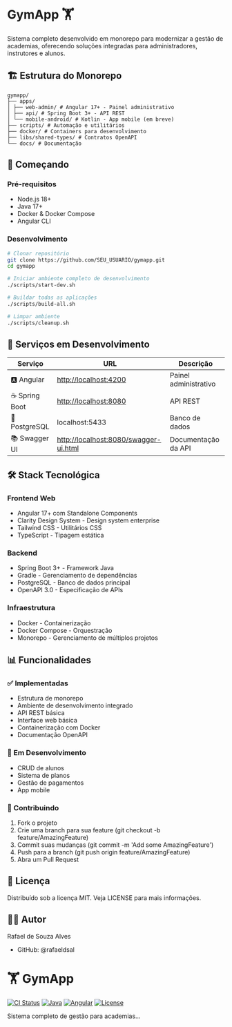 # GymApp 🏋️

Sistema completo desenvolvido em monorepo para modernizar a gestão de academias, oferecendo soluções integradas para administradores, instrutores e alunos.

## **🏗️ Estrutura do Monorepo**

```text
gymapp/
├── apps/
│ ├── web-admin/ # Angular 17+ - Painel administrativo
│ ├── api/ # Spring Boot 3+ - API REST
│ └── mobile-android/ # Kotlin - App mobile (em breve)
├── scripts/ # Automação e utilitários
├── docker/ # Containers para desenvolvimento
├── libs/shared-types/ # Contratos OpenAPI
└── docs/ # Documentação
```

## **🚀 Começando**

### Pré-requisitos

- Node.js 18+
- Java 17+
- Docker & Docker Compose
- Angular CLI

### Desenvolvimento

```bash
# Clonar repositório
git clone https://github.com/SEU_USUARIO/gymapp.git
cd gymapp

# Iniciar ambiente completo de desenvolvimento
./scripts/start-dev.sh

# Buildar todas as aplicações
./scripts/build-all.sh

# Limpar ambiente
./scripts/cleanup.sh
```

## **📡 Serviços em Desenvolvimento**

| Serviço        | URL                                                                            | Descrição             |
| -------------- | ------------------------------------------------------------------------------ | --------------------- |
| 🅰️ Angular     | [http://localhost:4200](http://localhost:4200)                                 | Painel administrativo |
| ☕ Spring Boot | [http://localhost:8080](http://localhost:8080)                                 | API REST              |
| 🐘 PostgreSQL  | localhost:5433                                                                 | Banco de dados        |
| 📚 Swagger UI  | [http://localhost:8080/swagger-ui.html](http://localhost:8080/swagger-ui.html) | Documentação da API   |

## **🛠️ Stack Tecnológica**

### **Frontend Web**

- Angular 17+ com Standalone Components
- Clarity Design System - Design system enterprise
- Tailwind CSS - Utilitários CSS
- TypeScript - Tipagem estática

### **Backend**

- Spring Boot 3+ - Framework Java
- Gradle - Gerenciamento de dependências
- PostgreSQL - Banco de dados principal
- OpenAPI 3.0 - Especificação de APIs

### **Infraestrutura**

- Docker - Containerização
- Docker Compose - Orquestração
- Monorepo - Gerenciamento de múltiplos projetos

## **📊 Funcionalidades**

### **✅ Implementadas**

- Estrutura de monorepo
- Ambiente de desenvolvimento integrado
- API REST básica
- Interface web básica
- Containerização com Docker
- Documentação OpenAPI

### **🚧 Em Desenvolvimento**

- CRUD de alunos
- Sistema de planos
- Gestão de pagamentos
- App mobile

### **🤝 Contribuindo**

1. Fork o projeto
2. Crie uma branch para sua feature (git checkout -b feature/AmazingFeature)
3. Commit suas mudanças (git commit -m 'Add some AmazingFeature')
4. Push para a branch (git push origin feature/AmazingFeature)
5. Abra um Pull Request

## **📄 Licença**

Distribuído sob a licença MIT. Veja LICENSE para mais informações.

## **👨‍💻 Autor**

Rafael de Souza Alves

- GitHub: @rafaeldsal
# 🏋️ GymApp

[![CI Status](https://github.com/rafael/gymapp/workflows/CI/badge.svg)](https://github.com/rafael/gymapp/actions)
[![Java](https://img.shields.io/badge/Java-17-blue.svg)](https://java.com)
[![Angular](https://img.shields.io/badge/Angular-17+-red.svg)](https://angular.io)
[![License](https://img.shields.io/badge/License-MIT-green.svg)](LICENSE)

Sistema completo de gestão para academias...